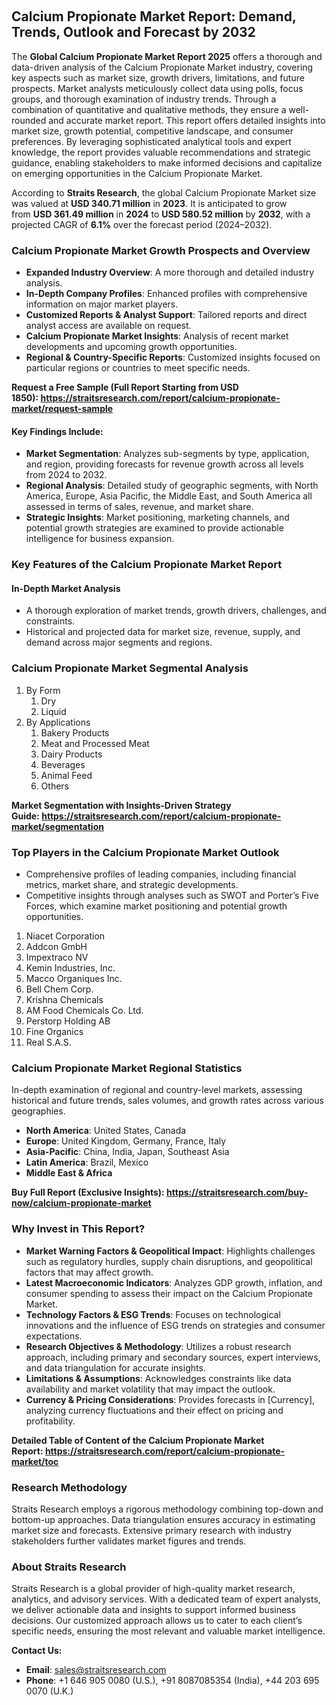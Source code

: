 <p>&nbsp;</p>
<h2>Calcium Propionate Market Report: Demand, Trends, Outlook and Forecast by 2032</h2>
<p>The&nbsp;<strong>Global Calcium Propionate Market Report 2025</strong>&nbsp;offers a thorough and data-driven analysis of the Calcium Propionate Market industry, covering key aspects such as market size, growth drivers, limitations, and future prospects. Market analysts meticulously collect data using polls, focus groups, and thorough examination of industry trends. Through a combination of quantitative and qualitative methods, they ensure a well-rounded and accurate market report. This report offers detailed insights into market size, growth potential, competitive landscape, and consumer preferences. By leveraging sophisticated analytical tools and expert knowledge, the report provides valuable recommendations and strategic guidance, enabling stakeholders to make informed decisions and capitalize on emerging opportunities in the Calcium Propionate Market.</p>
<p>According to&nbsp;<strong>Straits Research</strong>, the global Calcium Propionate Market size was valued at&nbsp;<strong>USD 340.71 million</strong>&nbsp;in&nbsp;<strong>2023</strong>. It is anticipated to grow from&nbsp;<strong>USD 361.49 million</strong>&nbsp;in&nbsp;<strong>2024</strong>&nbsp;to&nbsp;<strong>USD 580.52 million</strong>&nbsp;by&nbsp;<strong>2032</strong>, with a projected CAGR of&nbsp;<strong>6.1%</strong>&nbsp;over the forecast period (2024&ndash;2032).</p>
<h3>Calcium Propionate Market Growth Prospects and Overview</h3>
<ul>
<li><strong>Expanded Industry Overview</strong>: A more thorough and detailed industry analysis.</li>
<li><strong>In-Depth Company Profiles</strong>: Enhanced profiles with comprehensive information on major market players.</li>
<li><strong>Customized Reports &amp; Analyst Support</strong>: Tailored reports and direct analyst access are available on request.</li>
<li><strong>Calcium Propionate Market Insights</strong>: Analysis of recent market developments and upcoming growth opportunities.</li>
<li><strong>Regional &amp; Country-Specific Reports</strong>: Customized insights focused on particular regions or countries to meet specific needs.</li>
</ul>
<p><strong>Request a Free Sample (Full Report Starting from USD 1850):&nbsp;<a href="https://straitsresearch.com/report/calcium-propionate-market/request-sample">https://straitsresearch.com/report/calcium-propionate-market/request-sample</a></strong></p>
<h4>Key Findings Include:</h4>
<ul>
<li><strong>Market Segmentation</strong>: Analyzes sub-segments by type, application, and region, providing forecasts for revenue growth across all levels from&nbsp;2024 to 2032.</li>
<li><strong>Regional Analysis</strong>: Detailed study of geographic segments, with North America, Europe, Asia Pacific, the Middle East, and South America all assessed in terms of sales, revenue, and market share.</li>
<li><strong>Strategic Insights</strong>: Market positioning, marketing channels, and potential growth strategies are examined to provide actionable intelligence for business expansion.</li>
</ul>
<h3>Key Features of the Calcium Propionate Market Report</h3>
<h4>In-Depth Market Analysis</h4>
<ul>
<li>A thorough exploration of market trends, growth drivers, challenges, and constraints.</li>
<li>Historical and projected data for market size, revenue, supply, and demand across major segments and regions.</li>
</ul>
<h3>Calcium Propionate Market&nbsp;Segmental Analysis</h3>
<ol>
<li>By Form
<ol>
<li>Dry</li>
<li>Liquid</li>
</ol>
</li>
<li>By Applications
<ol>
<li>Bakery Products</li>
<li>Meat and Processed Meat</li>
<li>Dairy Products</li>
<li>Beverages</li>
<li>Animal Feed</li>
<li>Others</li>
</ol>
</li>
</ol>
<p><strong>Market Segmentation with Insights-Driven Strategy Guide:&nbsp;<a href="https://straitsresearch.com/report/calcium-propionate-market/segmentation">https://straitsresearch.com/report/calcium-propionate-market/segmentation</a></strong></p>
<h3>Top Players in the Calcium Propionate Market Outlook</h3>
<ul>
<li>Comprehensive profiles of leading companies, including financial metrics, market share, and strategic developments.</li>
<li>Competitive insights through analyses such as SWOT and Porter&rsquo;s Five Forces, which examine market positioning and potential growth opportunities.</li>
</ul>
<ol>
<li>Niacet Corporation</li>
<li>Addcon GmbH</li>
<li>Impextraco NV</li>
<li>Kemin Industries, Inc.</li>
<li>Macco Organiques Inc.</li>
<li>Bell Chem Corp.</li>
<li>Krishna Chemicals</li>
<li>AM Food Chemicals Co. Ltd.</li>
<li>Perstorp Holding AB</li>
<li>Fine Organics</li>
<li>Real S.A.S.</li>
</ol>
<h3>Calcium Propionate Market Regional Statistics</h3>
<p>In-depth examination of regional and country-level markets, assessing historical and future trends, sales volumes, and growth rates across various geographies.</p>
<ul>
<li><strong>North America</strong>: United States, Canada</li>
<li><strong>Europe</strong>: United Kingdom, Germany, France, Italy</li>
<li><strong>Asia-Pacific</strong>: China, India, Japan, Southeast Asia</li>
<li><strong>Latin America</strong>: Brazil, Mexico</li>
<li><strong>Middle East &amp; Africa</strong></li>
</ul>
<p><strong>Buy Full Report (Exclusive Insights):&nbsp;<a href="https://straitsresearch.com/buy-now/calcium-propionate-market">https://straitsresearch.com/buy-now/calcium-propionate-market</a></strong></p>
<h3>Why Invest in This Report?</h3>
<ul>
<li><strong>Market Warning Factors &amp; Geopolitical Impact</strong>: Highlights challenges such as regulatory hurdles, supply chain disruptions, and geopolitical factors that may affect growth.</li>
<li><strong>Latest Macroeconomic Indicators</strong>: Analyzes GDP growth, inflation, and consumer spending to assess their impact on the Calcium Propionate Market.</li>
<li><strong>Technology Factors &amp; ESG Trends</strong>: Focuses on technological innovations and the influence of ESG trends on strategies and consumer expectations.</li>
<li><strong>Research Objectives &amp; Methodology</strong>: Utilizes a robust research approach, including primary and secondary sources, expert interviews, and data triangulation for accurate insights.</li>
<li><strong>Limitations &amp; Assumptions</strong>: Acknowledges constraints like data availability and market volatility that may impact the outlook.</li>
<li><strong>Currency &amp; Pricing Considerations</strong>: Provides forecasts in [Currency], analyzing currency fluctuations and their effect on pricing and profitability.</li>
</ul>
<p><strong>Detailed Table of Content of the Calcium Propionate Market Report:&nbsp;<a href="https://straitsresearch.com/report/calcium-propionate-market/toc">https://straitsresearch.com/report/calcium-propionate-market/toc</a></strong></p>
<h3>Research Methodology</h3>
<p>Straits Research employs a rigorous methodology combining top-down and bottom-up approaches. Data triangulation ensures accuracy in estimating market size and forecasts. Extensive primary research with industry stakeholders further validates market figures and trends.</p>
<h3>About Straits Research</h3>
<p>Straits Research is a global provider of high-quality market research, analytics, and advisory services. With a dedicated team of expert analysts, we deliver actionable data and insights to support informed business decisions. Our customized approach allows us to cater to each client&rsquo;s specific needs, ensuring the most relevant and valuable market intelligence.</p>
<p><strong>Contact Us:</strong></p>
<ul>
<li><strong>Email</strong>: <a href="sales@straitsresearch.com">sales@straitsresearch.com</a></li>
<li><strong>Phone</strong>: +1 646 905 0080 (U.S.), +91 8087085354 (India), +44 203 695 0070 (U.K.)</li>
</ul>
<p>&nbsp;</p>

